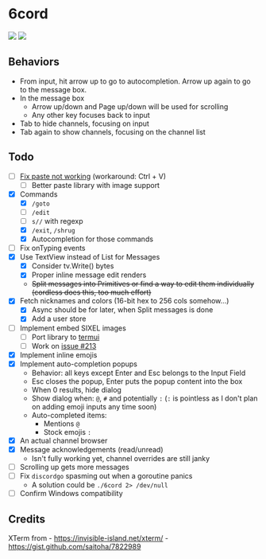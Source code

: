 # 6cord

![](http://ix.io/1B64.png)
![](http://ix.io/1B65.png)

## Behaviors

- From input, hit arrow up to go to autocompletion. Arrow up again to go to the message box.
- In the message box
  - Arrow up/down and Page up/down will be used for scrolling
  - Any other key focuses back to input
- Tab to hide channels, focusing on input
- Tab again to show channels, focusing on the channel list

## Todo

- [ ] [Fix paste not working](https://github.com/rivo/tview/issues/133) (workaround: Ctrl + V)
    - [ ] Better paste library with image support
- [x] Commands
    - [x] `/goto`
    - [ ] `/edit`
    - [ ] `s//` with regexp
    - [x] `/exit`, `/shrug`
    - [x] Autocompletion for those commands
- [ ] Fix onTyping events
- [x] Use TextView instead of List for Messages
	- [x] Consider tv.Write() bytes
	- [x] Proper inline message edit renders
	- ~~Split messages into Primitives or find a way to edit them individually (cordless does this, too much effort)~~
- [x] Fetch nicknames and colors (16-bit hex to 256 cols somehow...)
	- [x] Async should be for later, when Split messages is done
	- [x] Add a user store
- [ ] Implement embed SIXEL images
    - [ ] Port library to [termui](https://github.com/gizak/termui)
    - [ ] Work on [issue #213](https://github.com/gizak/termui/issues/213)
- [x] Implement inline emojis
- [x] Implement auto-completion popups
	- Behavior: all keys except Enter and Esc belongs to the Input Field
	- Esc closes the popup, Enter puts the popup content into the box
	- When 0 results, hide dialog
	- Show dialog when: `@`, `#` and potentially `:` (`:` is pointless as I don't plan on adding emoji inputs any time soon)
	- Auto-completed items:
    	- Mentions `@`
    	- Stock emojis `:`
- [x] An actual channel browser
- [x] Message acknowledgements (read/unread)
	- Isn't fully working yet, channel overrides are still janky
- [ ] Scrolling up gets more messages
- [ ] Fix `discordgo` spasming out when a goroutine panics
	- A solution could be `./6cord 2> /dev/null`
- [ ] Confirm Windows compatibility

## Credits

XTerm from 
	- https://invisible-island.net/xterm/
	- https://gist.github.com/saitoha/7822989
